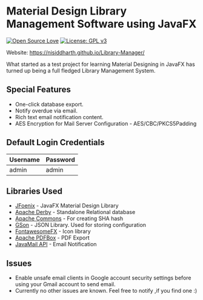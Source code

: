 # Material Design Library Management Software using JavaFX
[![Open Source Love](https://badges.frapsoft.com/os/v1/open-source.svg?v=103)](https://github.com/ellerbrock/open-source-badges/)
[![License: GPL v3](https://img.shields.io/badge/License-GPLv3-blue.svg)](https://www.gnu.org/licenses/gpl-3.0)
</br>

Website: https://nisiddharth.github.io/Library-Manager/

What started as a test project for learning Material Designing in JavaFX has turned up being a full fledged Library Management System.
  
## Special Features
* One-click database export.
* Notify overdue via email.
* Rich text email notification content.
* AES Encryption for Mail Server Configuration - AES/CBC/PKCS5Padding
## Default Login Credentials
| Username | Password |
| -------- | -------- |
| admin    | admin    |

## Libraries Used
  * [JFoenix](https://github.com/jfoenixadmin/JFoenix) - JavaFX Material Design Library
  * [Apache Derby](https://db.apache.org/derby/) - Standalone Relational database
  * [Apache Commons](https://commons.apache.org/) - For creating SHA hash
  * [GSon](https://github.com/google/gson) - JSON Library. Used for storing configuration
  * [FontawesomeFX](https://bitbucket.org/Jerady/fontawesomefx) - Icon library
  * [Apache PDFBox](https://pdfbox.apache.org/) - PDF Export
  * [JavaMail API](http://www.oracle.com/technetwork/java/javamail/index.html) - Email Notification

## Issues
* Enable unsafe email clients in Google account security settings before using your Gmail account to send email.
* Currently no other issues are known. Feel free to notify ,if you find one :)
